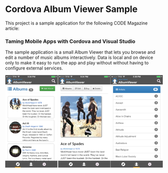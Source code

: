 # Cordova Album Viewer Sample

This project is a sample application for the following CODE Magazine article:

### Taming Mobile Apps with Cordova and Visual Studio

The sample application is a small Album Viewer that lets you browse and edit a number of music albums interactively. Data is local and on device only to make it easy to run the app and play without without having to configure external services.

![](AlbumViewer.png)
